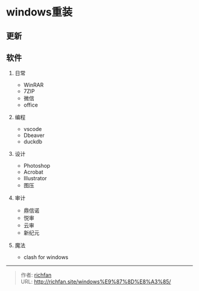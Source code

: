 # windows重装


## 更新

## 软件
1. 日常
   - WinRAR
   - 7ZIP
   - 微信
   - office

2. 编程
   - vscode
   - Dbeaver
   - duckdb

3. 设计
   - Photoshop
   - Acrobat
   - Illustrator
   - 图压

4. 审计
   - 鼎信诺
   - 悦审
   - 云审
   - 新纪元

5. 魔法
   - clash for windows



---

> 作者: [richfan](https://richfan.site/)  
> URL: http://richfan.site/windows%E9%87%8D%E8%A3%85/  

